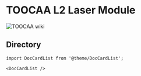 ﻿---
sidebar_position: 1
sidebar_label: TOOCAA L2 Laser Module
---
# TOOCAA L2 Laser Module
![TOOCAA wiki](http://wiki-toocaa.oss-cn-hongkong.aliyuncs.com/wiki/1.jpg)
## Directory

```mdx-code-block
import DocCardList from '@theme/DocCardList';

<DocCardList />
